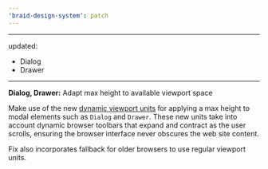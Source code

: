 ```yaml
---
'braid-design-system': patch
---
```


---
updated:
  - Dialog
  - Drawer
---

**Dialog, Drawer:** Adapt max height to available viewport space

Make use of the new [dynamic viewport units] for applying a max height to modal elements such as `Dialog` and `Drawer`. These new units take into account dynamic browser toolbars that expand and contract as the user scrolls, ensuring the browser interface never obscures the web site content.

Fix also incorporates fallback for older browsers to use regular viewport units.


[Dynamic Viewport units]: https://web.dev/viewport-units/
